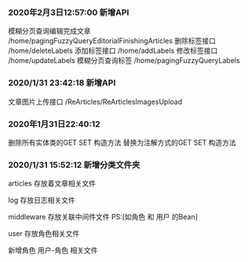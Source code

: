 ### 2020年2月3日12:57:00 新增API
模糊分页查询编辑完成文章 /home/pagingFuzzyQueryEditorialFinishingArticles
删除标签接口 /home/deleteLabels
添加标签接口 /home/addLabels
修改标签接口 /home/updateLabels
模糊分页查询标签 /home/pagingFuzzyQueryLabels

### 2020/1/31 23:42:18 新增API 
文章图片上传接口 /ReArticles/ReArticlesImagesUpload

### 2020年1月31日22:40:12
删除所有实体类的GET SET 构造方法 替换为注解方式的GET SET 构造方法

### 2020/1/31 15:52:12 新增分类文件夹
articles 存放着文章相关文件

log 存放日志相关文件

middleware 存放关联中间件文件    PS:[如角色 和 用户 的Bean]

user 存放角色相关文件

新增角色 用户-角色 相关文件

